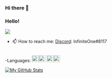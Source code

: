 ### Hi there 👋

<!--
**InfinitePossibilities/InfinitePossibilities** is a ✨ _special_ ✨ repository because its `README.md` (this file) appears on your GitHub profile.

Here are some ideas to get you started:

- 🔭 I’m currently working on ...
- 🌱 I’m currently learning ...
- 👯 I’m looking to collaborate on ...
- 🤔 I’m looking for help with ...
- 💬 Ask me about ...
- 📫 How to reach me: ...
- 😄 Pronouns: ...
- ⚡ Fun fact: ...
-->
### Hello!
<a href="https://cdnlogo.com/logo/dotnet_42186.html"><img src="https://cdn.cdnlogo.com/logos/d/95/dotnet.svg"></a>
- 📫 How to reach me: [Discord](https://discordapp.com/users/175390734608891905): InfiniteOne#8117
<br />
-Languages:
<img alt ="net" width="22px" src="https://cdn.cdnlogo.com/logos/d/95/dotnet.svg" /><img alt ="js/node" width="22px" src="https://cdn.cdnlogo.com/logos/n/94/nodejs-icon.svg" />
<img alt ="python" width="22px" src="https://cdn.cdnlogo.com/logos/p/3/python.svg" /><img alt ="lua" width="22px" src="https://cdn.cdnlogo.com/logos/l/50/lua.svg" />


[![My GitHub Stats](https://github-readme-stats.vercel.app/api/?username=InfinitePossibilities&count_private=true&theme=tokyonight&showicons=true)]()
